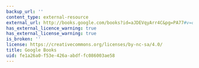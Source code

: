 ```yaml
---
backup_url: ''
content_type: external-resource
external_url: http://books.google.com/books?id=aJDEVqyArr4C&pg=PA77#v=onepage
has_external_licence_warning: true
has_external_license_warning: true
is_broken: ''
license: https://creativecommons.org/licenses/by-nc-sa/4.0/
title: Google Books
uid: fe1a26a0-f53e-426a-abdf-fc086003ae58
---
```

